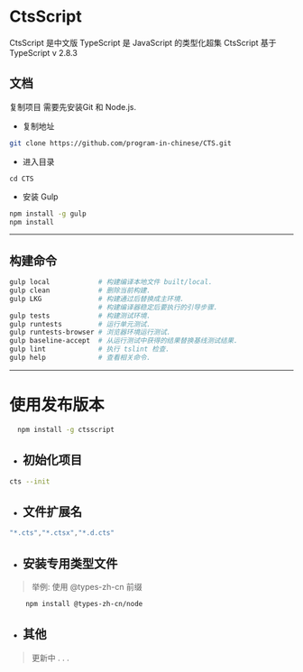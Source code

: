 # CtsScript
CtsScript 是中文版 TypeScript 是 JavaScript 的类型化超集
CtsScript 基于 TypeScript v 2.8.3

## 文档
复制项目
需要先安装Git 和 Node.js.
- 复制地址

```bash
git clone https://github.com/program-in-chinese/CTS.git
```

- 进入目录

```
cd CTS
```
- 安装 Gulp
```bash
npm install -g gulp
npm install
```
---
## 构建命令

```bash
gulp local            # 构建编译本地文件 built/local.
gulp clean            # 删除当前构建.
gulp LKG              # 构建通过后替换成主环境.
                      # 构建编译器稳定后要执行的引导步骤.
gulp tests            # 构建测试环境.
gulp runtests         # 运行单元测试.
gulp runtests-browser # 浏览器环境运行测试.
gulp baseline-accept  # 从运行测试中获得的结果替换基线测试结果.
gulp lint             # 执行 tslint 检查.
gulp help             # 查看相关命令.
```
---
# 使用发布版本

```bash
  npm install -g ctsscript
```
- ## 初始化项目
```bash
cts --init
```
- ## 文件扩展名
```js
"*.cts","*.ctsx","*.d.cts"
```
- ## 安装专用类型文件
> 举例: 使用 @types-zh-cn 前缀
```bash
    npm install @types-zh-cn/node
```
- ## 其他
> 更新中 . . .